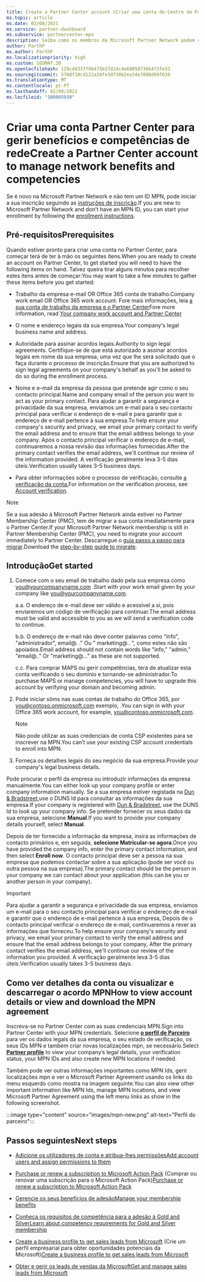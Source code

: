 ```yaml
---
title: Create a Partner Center account (Criar uma conta do Centro de Parceiros)
ms.topic: article
ms.date: 02/08/2021
ms.service: partner-dashboard
ms.subservice: partnercenter-mpn
description: Saiba como os membros da Microsoft Partner Network podem criar uma conta Partner Center para gerir os seus benefícios e competências de rede.
author: ParthP
ms.author: ParthP
ms.localizationpriority: high
ms.custom: SEOMAY.20
ms.openlocfilehash: 129cdd337f9b475b37d14c4e68058736b473fe33
ms.sourcegitcommit: 5768f10cd122a20fe3df3062ea34e7096d99f639
ms.translationtype: MT
ms.contentlocale: pt-PT
ms.lasthandoff: 02/09/2021
ms.locfileid: "100005930"
---
```

# <a name="create-a-partner-center-account-to-manage-network-benefits-and-competencies"></a><span data-ttu-id="7331d-103">Criar uma conta Partner Center para gerir benefícios e competências de rede</span><span class="sxs-lookup"><span data-stu-id="7331d-103">Create a Partner Center account to manage network benefits and competencies</span></span>


<span data-ttu-id="7331d-104">Se é novo na Microsoft Partner Network e não tem um ID MPN, pode iniciar a sua inscrição seguindo as [instruções de inscrição](https://partner.microsoft.com/dashboard/account/v3/enrollment/introduction/partnership).</span><span class="sxs-lookup"><span data-stu-id="7331d-104">If you are new to Microsoft Partner Network and don’t have an MPN ID, you can start your enrollment by following the [enrollment instructions](https://partner.microsoft.com/dashboard/account/v3/enrollment/introduction/partnership).</span></span>

## <a name="prerequisites"></a><span data-ttu-id="7331d-105">Pré-requisitos</span><span class="sxs-lookup"><span data-stu-id="7331d-105">Prerequisites</span></span> 

<span data-ttu-id="7331d-106">Quando estiver pronto para criar uma conta no Partner Center, para começar terá de ter à mão os seguintes itens.</span><span class="sxs-lookup"><span data-stu-id="7331d-106">When you are ready to create an account on Partner Center, to get started you will need to have the following items on hand.</span></span>  <span data-ttu-id="7331d-107">Talvez queira tirar alguns minutos para recolher estes itens antes de começar:</span><span class="sxs-lookup"><span data-stu-id="7331d-107">You may want to take a few minutes to gather these items before you get started:</span></span>

- <span data-ttu-id="7331d-108">Trabalho da empresa e-mail OR Office 365 conta de trabalho.</span><span class="sxs-lookup"><span data-stu-id="7331d-108">Company work email OR Office 365 work account.</span></span> <span data-ttu-id="7331d-109">Fore mais informações, leia [a sua conta de trabalho da empresa e o Partner Center](azure-active-directory-tenants-and-partner-center.md)</span><span class="sxs-lookup"><span data-stu-id="7331d-109">Fore more information, read [Your company work account and Partner Center](azure-active-directory-tenants-and-partner-center.md)</span></span> 
 
- <span data-ttu-id="7331d-110">O nome e endereço legais da sua empresa.</span><span class="sxs-lookup"><span data-stu-id="7331d-110">Your company's legal business name and address.</span></span>

- <span data-ttu-id="7331d-111">Autoridade para assinar acordos legais.</span><span class="sxs-lookup"><span data-stu-id="7331d-111">Authority to sign legal agreements.</span></span> <span data-ttu-id="7331d-112">Certifique-se de que está autorizado a assinar acordos legais em nome da sua empresa, uma vez que lhe será solicitado que o faça durante o processo de inscrição.</span><span class="sxs-lookup"><span data-stu-id="7331d-112">Ensure that you are authorized to sign legal agreements on your company's behalf as you'll be asked to do so during the enrollment process.</span></span>

- <span data-ttu-id="7331d-113">Nome e e-mail da empresa da pessoa que pretende agir como o seu contacto principal.</span><span class="sxs-lookup"><span data-stu-id="7331d-113">Name and company email of the person you want to act as your primary contact.</span></span> <span data-ttu-id="7331d-114">Para ajudar a garantir a segurança e privacidade da sua empresa, enviamos um e-mail para o seu contacto principal para verificar o endereço de e-mail e para garantir que o endereço de e-mail pertence à sua empresa.</span><span class="sxs-lookup"><span data-stu-id="7331d-114">To help ensure your company's security and privacy, we email your primary contact to verify the email address and to ensure that the email address belongs to your company.</span></span> <span data-ttu-id="7331d-115">Após o contacto principal verificar o endereço de e-mail, continuaremos a nossa revisão das informações fornecidas.</span><span class="sxs-lookup"><span data-stu-id="7331d-115">After the primary contact verifies the email address, we'll continue our review of the information provided.</span></span> <span data-ttu-id="7331d-116">A verificação geralmente leva 3-5 dias úteis.</span><span class="sxs-lookup"><span data-stu-id="7331d-116">Verification usually takes 3-5 business days.</span></span> 

- <span data-ttu-id="7331d-117">Para obter informações sobre o processo de verificação, consulte [a verificação da conta.](verification-responses.md)</span><span class="sxs-lookup"><span data-stu-id="7331d-117">For information on the verification process, see [Account verification](verification-responses.md).</span></span>

>[!NOTE]
><span data-ttu-id="7331d-118">Se a sua adesão à Microsoft Partner Network ainda estiver no Partner Membership Center (PMC), tem de migrar a sua conta imediatamente para o Partner Center.</span><span class="sxs-lookup"><span data-stu-id="7331d-118">If your Microsoft Partner Network membership is still in Partner Membership Center (PMC), you need to migrate your account immediately to Partner Center.</span></span> <span data-ttu-id="7331d-119">Descarregue o [guia passo a passo para migrar](https://assetsprod.microsoft.com/mpn/migrate-pmc-pc-mpa-guide.pptx).</span><span class="sxs-lookup"><span data-stu-id="7331d-119">Download the [step-by-step guide to migrate](https://assetsprod.microsoft.com/mpn/migrate-pmc-pc-mpa-guide.pptx).</span></span>

## <a name="get-started"></a><span data-ttu-id="7331d-120">Introdução</span><span class="sxs-lookup"><span data-stu-id="7331d-120">Get started</span></span>

1. <span data-ttu-id="7331d-121">Comece com o seu email de trabalho dado pela sua empresa como you@yourcompanyname.com .</span><span class="sxs-lookup"><span data-stu-id="7331d-121">Start with your work email given by your company like you@yourcompanyname.com.</span></span>
 
    <span data-ttu-id="7331d-122">a.</span><span class="sxs-lookup"><span data-stu-id="7331d-122">a.</span></span>  <span data-ttu-id="7331d-123">O endereço de e-mail deve ser válido e acessível a si, pois enviaremos um código de verificação para continuar.</span><span class="sxs-lookup"><span data-stu-id="7331d-123">The email address must be valid and accessible to you as we will send a verification code to continue.</span></span>

    <span data-ttu-id="7331d-124">b.</span><span class="sxs-lookup"><span data-stu-id="7331d-124">b.</span></span>  <span data-ttu-id="7331d-125">O endereço de e-mail não deve conter palavras como "info", "administrador", email@. ." Ou " marketing@.. ", como estes não são apoiados.</span><span class="sxs-lookup"><span data-stu-id="7331d-125">Email address should not contain words like "info," "admin," "email@.." Or "marketing@..." as these are not supported.</span></span>

    <span data-ttu-id="7331d-126">c.</span><span class="sxs-lookup"><span data-stu-id="7331d-126">c.</span></span>  <span data-ttu-id="7331d-127">Para comprar MAPS ou gerir competências, terá de atualizar esta conta verificando o seu domínio e tornando-se administrador.</span><span class="sxs-lookup"><span data-stu-id="7331d-127">To purchase MAPS or manage competencies, you will have to upgrade this account by verifying your domain and becoming admin.</span></span> 

2. <span data-ttu-id="7331d-128">Pode iniciar sôms nas suas contas de trabalho do Office 365, por you@contoso.onmicrosoft.com exemplo, .</span><span class="sxs-lookup"><span data-stu-id="7331d-128">You can sign in with your Office 365 work account, for example, you@contoso.onmicrosoft.com.</span></span>

   >[!NOTE]
   > <span data-ttu-id="7331d-129">Não pode utilizar as suas credenciais de conta CSP existentes para se inscrever na MPN.</span><span class="sxs-lookup"><span data-stu-id="7331d-129">You can’t use your existing CSP account credentials to enroll into MPN.</span></span>

3. <span data-ttu-id="7331d-130">Forneça os detalhes legais do seu negócio da sua empresa.</span><span class="sxs-lookup"><span data-stu-id="7331d-130">Provide your company's legal business details.</span></span>

<span data-ttu-id="7331d-131">Pode procurar o perfil da empresa ou introduzir informações da empresa manualmente.</span><span class="sxs-lookup"><span data-stu-id="7331d-131">You can either look up your company profile or enter company information manually.</span></span> <span data-ttu-id="7331d-132">Se a sua empresa estiver registada na [Dun & Bradstreet,](https://partner.microsoft.com/marketing/usisvshowcase/dunandbrad)use o DUNS Id para consultar as informações da sua empresa.</span><span class="sxs-lookup"><span data-stu-id="7331d-132">If your company is registered with [Dun & Bradstreet](https://partner.microsoft.com/marketing/usisvshowcase/dunandbrad), use the DUNS Id to look up your company info.</span></span> <span data-ttu-id="7331d-133">Se pretender fornecer os seus dados da sua empresa, selecione **Manual**.</span><span class="sxs-lookup"><span data-stu-id="7331d-133">If you want to provide your company details yourself, select **Manual**.</span></span>

<span data-ttu-id="7331d-134">Depois de ter fornecido a informação da empresa, insira as informações de contacto primários e, em seguida, **selecione Matricular-se agora**.</span><span class="sxs-lookup"><span data-stu-id="7331d-134">Once you have provided the company info, enter the primary contact information, and then select **Enroll now**.</span></span>
<span data-ttu-id="7331d-135">O contacto principal deve ser a pessoa na sua empresa que podemos contactar sobre a sua aplicação (pode ser você ou outra pessoa na sua empresa).</span><span class="sxs-lookup"><span data-stu-id="7331d-135">The primary contact should be the person in your company we can contact about your application (this can be you or another person in your company).</span></span>

>[!IMPORTANT]
><span data-ttu-id="7331d-136">Para ajudar a garantir a segurança e privacidade da sua empresa, enviamos um e-mail para o seu contacto principal para verificar o endereço de e-mail e garantir que o endereço de e-mail pertence à sua empresa, Depois de o contacto principal verificar o endereço de e-mail, continuaremos a rever as informações que forneceu.</span><span class="sxs-lookup"><span data-stu-id="7331d-136">To help ensure your company's security and privacy, we email your primary contact to verify the email address and ensure that the email address belongs to your company, After the primary contact verifies the email address, we'll continue our review of the information you provided.</span></span> <span data-ttu-id="7331d-137">A verificação geralmente leva 3-5 dias úteis.</span><span class="sxs-lookup"><span data-stu-id="7331d-137">Verification usually takes 3-5 business days.</span></span> 

## <a name="how-to-view-account-details-or-view-and-download-the-mpn-agreement"></a><span data-ttu-id="7331d-138">Como ver detalhes da conta ou visualizar e descarregar o acordo MPN</span><span class="sxs-lookup"><span data-stu-id="7331d-138">How to view account details or view and download the MPN agreement</span></span>

<span data-ttu-id="7331d-139">Inscreva-se no Partner Center com as suas credenciais MPN.</span><span class="sxs-lookup"><span data-stu-id="7331d-139">Sign into Partner Center with your MPN credentials.</span></span> <span data-ttu-id="7331d-140">Selecione [**o perfil de Parceiro**](https://partner.microsoft.com/pcv/accountsettings/connectedpartnerprofile) para ver os dados legais da sua empresa, o seu estado de verificação, os seus IDs MPN e também criar novas localizações mpn, se necessário.</span><span class="sxs-lookup"><span data-stu-id="7331d-140">Select [**Partner profile**](https://partner.microsoft.com/pcv/accountsettings/connectedpartnerprofile) to view your company’s legal details, your verification status, your MPN IDs and also create new MPN locations if needed.</span></span> 

<span data-ttu-id="7331d-141">Também pode ver outras informações importantes como MPN Ids, gerir localizações mpn e ver o Microsoft Partner Agreement usando os links do menu esquerdo como mostra na imagem seguinte.</span><span class="sxs-lookup"><span data-stu-id="7331d-141">You can also view other important information like MPN Ids, manage MPN locations, and view Microsoft Partner Agreement using the left menu links as show in the following screenshot.</span></span>

:::image type="content" source="images/mpn-new.png" alt-text="Perfil do parceiro":::


## <a name="next-steps"></a><span data-ttu-id="7331d-143">Passos seguintes</span><span class="sxs-lookup"><span data-stu-id="7331d-143">Next steps</span></span>

-   [<span data-ttu-id="7331d-144">Adicione os utilizadores de conta e atribua-lhes permissões</span><span class="sxs-lookup"><span data-stu-id="7331d-144">Add account users and assign permissions to them</span></span>](create-user-accounts-and-set-permissions.md)

-   <span data-ttu-id="7331d-145">[Purchase or renew a subscription to Microsoft Action Pack](mpn-get-action-pack.md) (Comprar ou renovar uma subscrição para o Microsoft Action Pack)</span><span class="sxs-lookup"><span data-stu-id="7331d-145">[Purchase or renew a subscription to Microsoft Action Pack](mpn-get-action-pack.md)</span></span>

-   [<span data-ttu-id="7331d-146">Gerencie os seus benefícios de adesão</span><span class="sxs-lookup"><span data-stu-id="7331d-146">Manage your membership benefits</span></span>](manage-your-partner-network-benefits.md)

-   [<span data-ttu-id="7331d-147">Conheça os requisitos de competência para a adesão à Gold and Silver</span><span class="sxs-lookup"><span data-stu-id="7331d-147">Learn about competency requirements for Gold and Silver membership</span></span>](https://partner.microsoft.com/membership/competencies)

-   <span data-ttu-id="7331d-148">[Create a business profile to get sales leads from Microsoft](create-a-marketing-profile.md) (Crie um perfil empresarial para obter oportunidades potenciais da Microsoft)</span><span class="sxs-lookup"><span data-stu-id="7331d-148">[Create a business profile to get sales leads from Microsoft](create-a-marketing-profile.md)</span></span>

-   [<span data-ttu-id="7331d-149">Obter e gerir os leads de vendas da Microsoft</span><span class="sxs-lookup"><span data-stu-id="7331d-149">Get and manage sales leads from Microsoft</span></span>](manage-leads.md)

